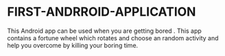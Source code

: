 # FIRST-ANDRROID-APPLICATION
This Android app can be used when you are getting bored . This app contains a fortune wheel which rotates and choose an random activity
and help you overcome by killing your boring time.
